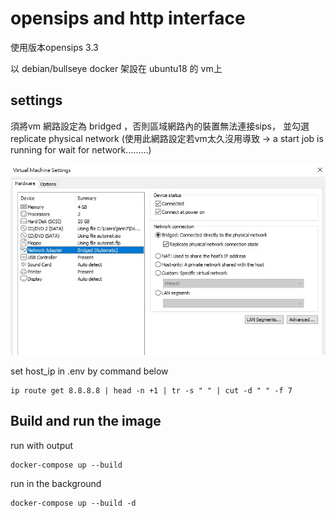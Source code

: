 # opensips and http interface 

使用版本opensips 3.3

以 debian/bullseye docker 架設在 ubuntu18 的 vm上





## settings

須將vm 網路設定為 bridged ，否則區域網路內的裝置無法連接sips， 並勾選 replicate physical network
(使用此網路設定若vm太久沒用導致 -> a start job is running for wait for network.........)

![plot](./images/vm.jpg)



set host_ip in .env by command below

    ip route get 8.8.8.8 | head -n +1 | tr -s " " | cut -d " " -f 7



## Build and run the image






run with output

    docker-compose up --build


run in the background

    docker-compose up --build -d






